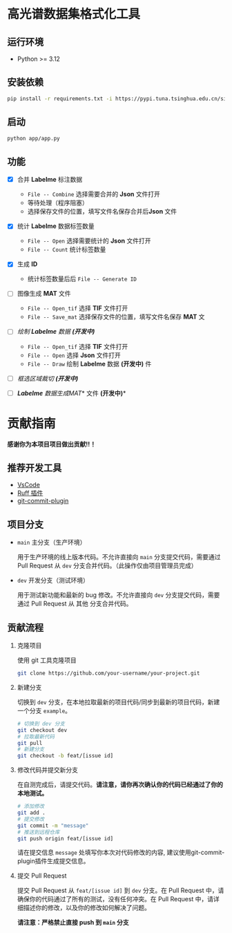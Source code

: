 # 高光谱数据集格式化工具

## 运行环境
- Python >= 3.12

## 安装依赖
```bash
pip install -r requirements.txt -i https://pypi.tuna.tsinghua.edu.cn/simple
```

## 启动
```bash
python app/app.py
```

## 功能
- [x] 合并 **Labelme** 标注数据 
  - ``File -- Combine`` 选择需要合并的 **Json** 文件打开
  - 等待处理（程序阻塞）
  - 选择保存文件的位置，填写文件名保存合并后**Json** 文件
- [x] 统计 **Labelme** 数据标签数量
  - ``File -- Open`` 选择需要统计的 **Json** 文件打开
  - ``File -- Count`` 统计标签数量
- [x] 生成 **ID**
  - 统计标签数量后后 ``File -- Generate ID`` 
- [ ] 图像生成 **MAT** 文件
  - ``File -- Open_tif`` 选择 **TIF** 文件打开
  - ``File -- Save_mat`` 选择保存文件的位置，填写文件名保存 **MAT** 文

- [ ] *绘制 **Labelme** 数据 **(开发中)***
  - ``File -- Open_tif`` 选择 **TIF** 文件打开
  - ``File -- Open`` 选择 **Json** 文件打开
  - ``File -- Draw`` 绘制 **Labelme** 数据 **(开发中)**
件
- [ ] *框选区域裁切 **(开发中)***
- [ ] ***Labelme** 数据生成**MAT** 文件 **(开发中)***





# 贡献指南

**感谢你为本项目项目做出贡献!!！**

## 推荐开发工具

- [VsCode](https://code.visualstudio.com/)
- [Ruff 插件](https://marketplace.visualstudio.com/items?itemName=charliermarsh.ruff)
- [git-commit-plugin](https://marketplace.visualstudio.com/items?itemName=redjue.git-commit-plugin)

## 项目分支

- `main` 主分支（生产环境）

  用于生产环境的线上版本代码。不允许直接向 `main` 分支提交代码，需要通过 Pull Request 从 `dev` 分支合并代码。（此操作仅由项目管理员完成）

- `dev` 开发分支（测试环境）

  用于测试新功能和最新的 bug 修改。不允许直接向 `dev` 分支提交代码，需要通过 Pull Request 从 其他 分支合并代码。

## 贡献流程

1. 克隆项目

   使用 git 工具克隆项目

   ```bash
   git clone https://github.com/your-username/your-project.git
   ```

2. 新建分支

   切换到 `dev` 分支，在本地拉取最新的项目代码/同步到最新的项目代码，新建一个分支 `example`。

   ```bash
   # 切换到 dev 分支
   git checkout dev
   # 拉取最新代码
   git pull
   # 新建分支
   git checkout -b feat/[issue id]
   ```

3. 修改代码并提交新分支

   在自测完成后，请提交代码。**请注意，请你再次确认你的代码已经通过了你的本地测试。**

   ```bash
   # 添加修改
   git add .
   # 提交修改
   git commit -m "message"
   # 推送到远程仓库
   git push origin feat/[issue id]
   ```

   请在提交信息 `message` 处填写你本次对代码修改的内容, 建议使用git-commit-plugin插件生成提交信息。

4. 提交 Pull Request

   提交 Pull Request 从 `feat/[issue id]` 到 `dev` 分支。在 Pull Request 中，请确保你的代码通过了所有的测试，没有任何冲突。在 Pull Request 中，请详细描述你的修改，以及你的修改如何解决了问题。

   **请注意：严格禁止直接 push 到 `main` 分支**
